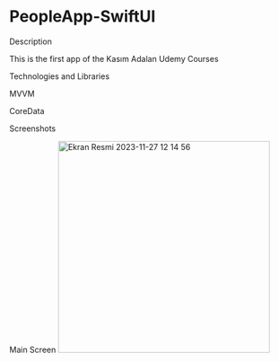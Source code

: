 # PeopleApp-SwiftUI

Description

This is the first app of the Kasım Adalan Udemy Courses 

Technologies and Libraries

MVVM

CoreData


Screenshots

Main Screen
<img width="377" alt="Ekran Resmi 2023-11-27 12 14 56" src="https://github.com/Ekinugur/PeopleApp-SwiftUI/assets/89681999/04610f61-82e7-40be-b0f1-8f04d0fc67af">
